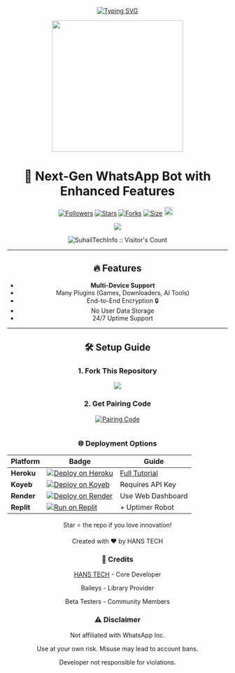 <p align="center">
  <a href="https://git.io/typing-svg">
    <img src="https://readme-typing-svg.demolab.com?font=Black+Ops+One&size=50&pause=1000&color=00FF1E&center=true&width=1000&height=200&lines=HANS-BYTE-MD;Multi+Device+WhatsApp+Bot;Coded+By+HANS TECH" alt="Typing SVG" />
  </a>
</p>

<div align="center">  <img src="https://i.ibb.co/6Rxhg321/Chat-GPT-Image-Mar-30-2025-03-39-42-AM.png" width="300" height="300">
  <h1>🚀 Next-Gen WhatsApp Bot with Enhanced Features</h1>
</div>

<p align="center">
<a href="https://github.com/HaroldMth/followers"><img title="Followers" src="https://img.shields.io/github/followers/Haroldmth?color=blue&style=flat-square"></a>
<a href="https://github.com/HaroldMth/HANS_BYTE/stargazers/"><img title="Stars" src="https://img.shields.io/github/stars/haroldmth/hans_byte?color=blue&style=flat-square"></a>
<a href="https://github.com/HaroldMth/HANS_BYTE/network/members"><img title="Forks" src="https://img.shields.io/github/forks/Haroldmth/hans_byte?color=blue&style=flat-square"></a>
<a href="https://github.com/HaroldMth/HANS_BYTE/"><img title="Size" src="https://img.shields.io/github/repo-size/haroldmth/hans_byte?style=flat-square&color=green"></a>
<a href="https://github.com/HaroldMth/HANS_BYTE/graphs/commit-activity"><img height="20" src="https://img.shields.io/badge/Maintained%3F-yes-green.svg"></a>&nbsp;&nbsp;
</p>
<p align='center'>
</p>

<div align="center"> <a href="https://whatsapp.com/channel/0029VaZDIdxDTkKB4JSWUk1O"> <img src="https://img.shields.io/badge/Join_WhatsApp_Channel-25D366?style=for-the-badge&logo=whatsapp"/> </a> <br>  <p align="center"><img src="https://profile-counter.glitch.me/{HANS_MD}/count.svg" alt="SuhailTechInfo :: Visitor's Count" old_src="https://profile-counter.glitch.me/haroldmth/count.svg" /></p>

---

 ## 🔥 **Features** 
- **Multi-Device Support**  
- Many Plugins (Games, Downloaders, AI Tools)  
- End-to-End Encryption 🔒  
- No User Data Storage  
- 24/7 Uptime Support  

---

## 🛠 **Setup Guide**

### 1. **Fork This Repository**
<a href="https://github.com/haroldmth/HANS_BYTE/fork">
  <img src="https://img.shields.io/badge/FORK-HANS_BYTE_MD-black?style=for-the-badge&logo=github"/>
</a>

### 2. **Get Pairing Code**
<a href="https://hans-byte-pair.onrender.com/" target="_blank">
  <img alt="Pairing Code" src="https://img.shields.io/badge/GET_PAIR_CODE-FF6EC7?style=for-the-badge&logo=heroku&logoColor=white"/>
</a>

```

 ```

### 🌐 **Deployment Options**

| Platform  | Badge                                                                                              | Guide                  |
|-----------|---------------------------------------------------------------------------------------------------|------------------------|
| **Heroku**| [![Deploy on Heroku](https://www.herokucdn.com/deploy/button.svg)](https://heroku.com/deploy?template=https://github.com/haroldmth/hans_byte)      | [Full Tutorial](https://hans-web.vercel.app) |
| **Koyeb** | [![Deploy on Koyeb](https://img.shields.io/badge/Deploy%20on-Koyeb-black)](https://app.koyeb.com)  | Requires API Key       |
| **Render**| [![Deploy on Render](https://img.shields.io/badge/Deploy%20on-Render-46E3B7)](https://render.com)  | Use Web Dashboard      |
| **Replit**| [![Run on Replit](https://img.shields.io/badge/Run%20on-Replit-667881)](https://replit.com)        | + Uptimer Robot        |

Star ⭐ the repo if you love innovation!

Created with ❤️ by HANS TECH

### 👥 **Credits**
[HANS TECH](https://github.com/haroldmth) - Core Developer

Baileys - Library Provider

Beta Testers - Community Members

### ⚠️ **Disclaimer**
Not affiliated with WhatsApp Inc.

Use at your own risk. Misuse may lead to account bans.

Developer not responsible for violations.
